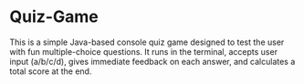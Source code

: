 # Quiz-Game
This is a simple Java-based console quiz game designed to test the user with fun multiple-choice questions. It runs in the terminal, accepts user input (a/b/c/d), gives immediate feedback on each answer, and calculates a total score at the end.

